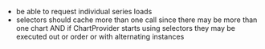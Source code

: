 - be able to request individual series loads
- selectors should cache more than one call since there may be more than one
  chart AND if ChartProvider starts using selectors they may be executed out
  or order or with alternating instances
